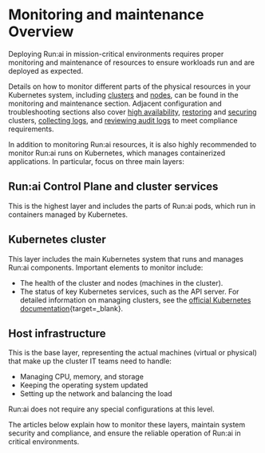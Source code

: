 # Monitoring and maintenance Overview

Deploying Run:ai in mission-critical environments requires proper monitoring and maintenance of resources to ensure workloads run and are deployed as expected.

Details on how to monitor different parts of the physical resources in your Kubernetes system, including [clusters](../config/clusters.md) and [nodes](../../platform-admin/aiinitiatives/resources/nodes.md), can be found in the monitoring and maintenance section. Adjacent configuration and troubleshooting sections also cover [high availability](../config/ha.md), [restoring](../config/dr.md) and [securing](../config/secure-cluster.md) clusters, [collecting logs](../troubleshooting/logs-collection.md), and [reviewing audit logs](./audit-log.md) to meet compliance requirements.

In addition to monitoring Run:ai resources, it is also highly recommended to monitor Run:ai runs on Kubernetes, which manages containerized applications. In particular, focus on three main layers:

## Run:ai Control Plane and cluster services

This is the highest layer and includes the parts of Run:ai pods, which run in containers managed by Kubernetes.

## Kubernetes cluster

This layer includes the main Kubernetes system that runs and manages Run:ai components. Important elements to monitor include:

*   The health of the cluster and nodes (machines in the cluster).
*   The status of key Kubernetes services, such as the API server. For detailed information on managing clusters, see the [official Kubernetes documentation](https://kubernetes.io/docs/tasks/debug/debug-cluster/resource-usage-monitoring/){target=_blank}.

## Host infrastructure

This is the base layer, representing the actual machines (virtual or physical) that make up the cluster IT teams need to handle:

*   Managing CPU, memory, and storage
*   Keeping the operating system updated
*   Setting up the network and balancing the load

Run:ai does not require any special configurations at this level.

The articles below explain how to monitor these layers, maintain system security and compliance, and ensure the reliable operation of Run:ai in critical environments.

